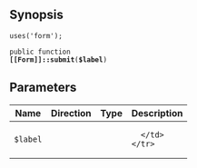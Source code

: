 ## Synopsis

<code>uses('form');</code>

<code>public function <b>[[Form]]::submit</b>(<b>$label</b>)</code>

## Parameters

<table>
  <thead>
    <tr>
      <th>Name</th>
      <th>Direction</th>
      <th>Type</th>
      <th>Description</th>
    </tr>
  </thead>
  <tbody>
    <tr>
      <td><code>$label</code>
      <td><i></i></td>
      <td></td>
      <td>

      </td>
    </tr>
  </tbody>
</table>

